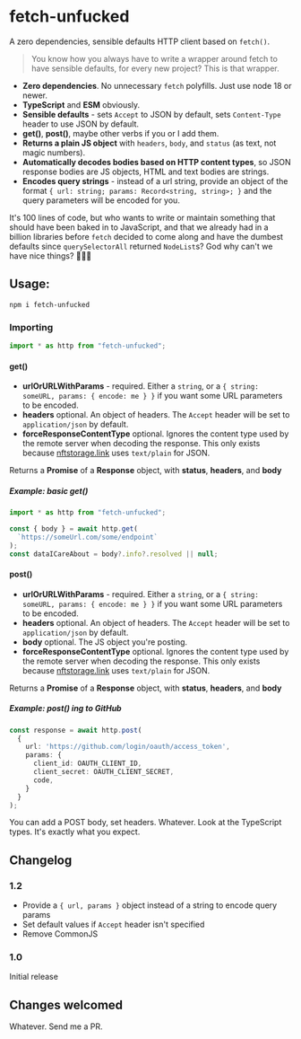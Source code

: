 # fetch-unfucked

A zero dependencies, sensible defaults HTTP client based on `fetch()`.

> You know how you always have to write a wrapper around fetch to have sensible defaults, for every new project? This is that wrapper.

 - **Zero dependencies**. No unnecessary `fetch` polyfills. Just use node 18 or newer.
 - **TypeScript** and **ESM** obviously.
 - **Sensible defaults** - sets `Accept` to JSON by default, sets `Content-Type` header to use JSON by default.
 - **get()**, **post()**, maybe other verbs if you or I add them.
 - **Returns a plain JS object** with `headers`, `body`, and `status` (as text, not magic numbers).
 - **Automatically decodes bodies based on HTTP content types**, so JSON response bodies are JS objects, HTML and text bodies are strings.
 - **Encodes query strings** - instead of a url string, provide an object of the format `{ url: string; params: Record<string, string>; }` and the query parameters will be encoded for you.

It's 100 lines of code, but who wants to write or maintain something that should have been baked in to JavaScript, and that we already had in a billion libraries before `fetch` decided to come along and have the dumbest defaults since `querySelectorAll` returned `NodeList`s? God why can't we have nice things? 🤦🏻‍♂️ 

## Usage:

```
npm i fetch-unfucked
```

### Importing 

```typescript
import * as http from "fetch-unfucked";
```

#### **get()**

 - **urlOrURLWithParams** - required. Either a `string`, or a `{ string: someURL, params: { encode: me } }` if you want some URL parameters to be encoded. 
 - **headers** optional. An object of headers. The `Accept` header will be set to `application/json` by default.
 - **forceResponseContentType** optional. Ignores the content type used by the remote server when decoding the response. This only exists because [nftstorage.link](https://nftstorage.link) uses `text/plain` for JSON.

Returns a **Promise** of a **Response** object, with **status**, **headers**, and **body**

##### Example: basic get()

```typescript
import * as http from "fetch-unfucked";

const { body } = await http.get(
  `https://someUrl.com/some/endpoint`
);
const dataICareAbout = body?.info?.resolved || null;
```
#### post() 

 - **urlOrURLWithParams** - required. Either a `string`, or a `{ string: someURL, params: { encode: me } }` if you want some URL parameters to be encoded. 
 - **headers** optional. An object of headers. The `Accept` header will be set to `application/json` by default.
 - **body** optional. The JS object you're posting.
 - **forceResponseContentType** optional. Ignores the content type used by the remote server when decoding the response. This only exists because [nftstorage.link](https://nftstorage.link) uses `text/plain` for JSON.

Returns a **Promise** of a **Response** object, with **status**, **headers**, and **body**

##### Example: post() ing to GitHub

```typescript
const response = await http.post(
  { 
    url: 'https://github.com/login/oauth/access_token',
    params: {
      client_id: OAUTH_CLIENT_ID,
      client_secret: OAUTH_CLIENT_SECRET,
      code,
    }
  }
);
```

You can add a POST body, set headers. Whatever. Look at the TypeScript types. It's exactly what you expect.
## Changelog

### 1.2 

 - Provide a `{ url, params }` object instead of a string to encode query params
 - Set default values if `Accept` header isn't specified
 - Remove CommonJS

### 1.0

Initial release
## Changes welcomed

Whatever. Send me a PR.

